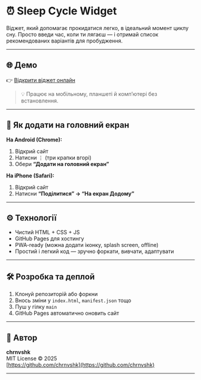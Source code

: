  # ⏰ Sleep Cycle Widget

Віджет, який допомагає прокидатися легко, в ідеальний момент циклу сну. Просто введи час, коли ти лягаєш — і отримай список рекомендованих варіантів для пробудження.

---

## 🌐 Демо

👉 [Відкрити віджет онлайн](https://chrnvshk.github.io/sleep-cycle-widget/)

> 💡 Працює на мобільному, планшеті й компʼютері без встановлення.

---

## 📱 Як додати на головний екран

**На Android (Chrome):**
1. Відкрий сайт
2. Натисни ⋮ (три крапки вгорі)
3. Обери **“Додати на головний екран”**

**На iPhone (Safari):**
1. Відкрий сайт
2. Натисни **“Поділитися” → “На екран Додому”**

---

## ⚙️ Технології

- Чистий HTML + CSS + JS
- GitHub Pages для хостингу
- PWA-ready (можна додати іконку, splash screen, offline)
- Простий і легкий код — зручно форкати, вивчати, адаптувати

---

## 🛠 Розробка та деплой

1. Клонуй репозиторій або форкни
2. Внось зміни у `index.html`, `manifest.json` тощо
3. Пуш у гілку `main`
4. GitHub Pages автоматично оновить сайт

---

## 🧠 Автор

**chrnvshk**  
MIT License © 2025  
[https://github.com/chrnvshk](https://github.com/chrnvshk)

---